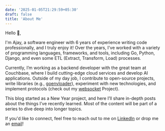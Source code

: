 ```yaml
---
date: '2025-01-05T21:29:59+05:30'
draft: false
title: 'About Me'
---
```


Hello 👋,

I'm Ajay, a software engineer with 6 years of experience writing code professionally, and I truly enjoy it! Over the years, I've worked with a variety of programming languages, frameworks, and tools, including Go, Python, Django, and even some ETL (Extract, Transform, Load) processes.

Currently, I’m working as a backend developer with the great team at Couchbase, where I build cutting-edge cloud services and develop AI applications. Outside of my day job, I contribute to open-source projects, write libraries (e.g., [goenvloader](https://github.com/ajsqr/goenvloader)), experiment with new technologies, and implement protocols (check out my [websocket](https://github.com/ajsqr/websocket) Project).

This blog started as a New Year project, and here I’ll share in-depth posts about the things I’ve recently learned. Most of the content will be part of a series to dive deep into longer topics.

If you'd like to connect, feel free to reach out to me on [LinkedIn](https://in.linkedin.com/in/ajayajith) or drop me an [email](mailto:ajsqr.dev@gmail.com)!
